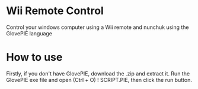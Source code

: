 # Wii Remote Control
Control your windows computer using a Wii remote and nunchuk using the GlovePIE language

# How to use
Firstly, if you don't have GlovePIE, download the .zip and extract it. Run the GlovePIE exe file and open (Ctrl + O) ! SCRIPT.PIE, then click the run button.
